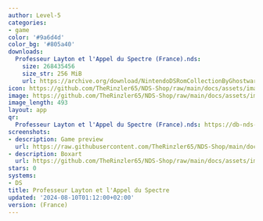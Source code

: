 ```yaml
---
author: Level-5
categories:
- game
color: '#9a6d4d'
color_bg: '#805a40'
downloads:
  Professeur Layton et l'Appel du Spectre (France).nds:
    size: 268435456
    size_str: 256 MiB
    url: https://archive.org/download/NintendoDSRomCollectionByGhostware/Professeur%20Layton%20et%20l%27Appel%20du%20Spectre%20%28France%29.nds
icon: https://github.com/TheRinzler65/NDS-Shop/raw/main/docs/assets/images/icons/professeurlaytonetlappelduspectre.png
image: https://github.com/TheRinzler65/NDS-Shop/raw/main/docs/assets/images/icons/professeurlaytonetlappelduspectre.png
image_length: 493
layout: app
qr:
  Professeur Layton et l'Appel du Spectre (France).nds: https://db-nds-shop.netlify.app/assets/images/qr/professeur-layton-et-lappel-du-spectre-france-nds.png
screenshots:
- description: Game preview
  url: https://raw.githubusercontent.com/TheRinzler65/NDS-Shop/main/docs/assets/images/screenshots/professeurlaytonetlappelduspectre/professeurlaytonetlappelduspectre.png
- description: Boxart
  url: https://github.com/TheRinzler65/NDS-Shop/raw/main/docs/assets/images/boxart/Professeur%20Layton%20et%20l'Appel%20du%20Spectre%20(France).nds.png
stars: 0
systems:
- DS
title: Professeur Layton et l'Appel du Spectre
updated: '2024-08-10T01:12:00+02:00'
version: (France)
---
```

